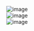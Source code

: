 ![image](https://github.com/April-nnma/SensorDataApp/assets/106756843/bd766f98-cc43-493a-aa3b-98e068ea89ea)  
![image](https://github.com/April-nnma/SensorDataApp/assets/106756843/5ce66083-e8c9-484a-9599-6eab4ff10e70)  
![image](https://github.com/April-nnma/SensorDataApp/assets/106756843/e1262c3d-1e85-451c-a3b9-7c04671b15f6)


